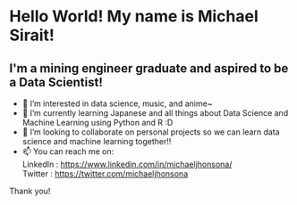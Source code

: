 # Hello World! My name is **Michael Sirait**!

## I'm a mining engineer graduate and aspired to be a Data Scientist!
- 👀 I’m interested in data science, music, and anime~
- 🌱 I’m currently learning Japanese and all things about Data Science and Machine Learning using Python and R :D
- 💞️ I’m looking to collaborate on personal projects so we can learn data science and machine learning together!!
- 📫 You can reach me on: <br>
LinkedIn : https://www.linkedin.com/in/michaeljhonsona/ <br>
Twitter : https://twitter.com/michaeljhonsona

Thank you!


<!---
michaeljhonsona/michaeljhonsona is a ✨ special ✨ repository because its `README.md` (this file) appears on your GitHub profile.
You can click the Preview link to take a look at your changes.
--->
